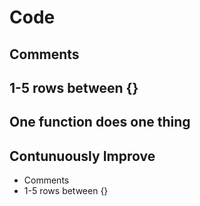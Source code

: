 # Code

## Comments

## 1-5 rows between {} 

## One function does one thing 

## Contunuously Improve

* Comments
* 1-5 rows between {} 
